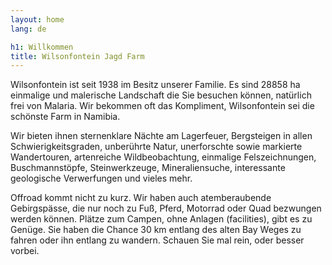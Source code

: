 ```yaml
---
layout: home
lang: de

h1: Willkommen
title: Wilsonfontein Jagd Farm
---
```


Wilsonfontein ist seit 1938 im Besitz unserer Familie. Es sind 28858 ha einmalige und malerische Landschaft die Sie besuchen können, natürlich frei von Malaria. Wir bekommen oft das Kompliment, Wilsonfontein sei die schönste Farm in Namibia.

Wir bieten ihnen sternenklare Nächte am Lagerfeuer, Bergsteigen in allen Schwierigkeitsgraden, unberührte Natur, unerforschte sowie markierte Wandertouren, artenreiche Wildbeobachtung, einmalige Felszeichnungen, Buschmannstöpfe, Steinwerkzeuge, Mineraliensuche, interessante geologische Verwerfungen und vieles mehr.

Offroad kommt nicht zu kurz. Wir haben auch atemberaubende Gebirgspässe, die nur noch zu Fuß, Pferd, Motorrad oder Quad bezwungen werden können. Plätze zum Campen, ohne Anlagen (facilities), gibt es zu Genüge. Sie haben die Chance 30 km entlang des alten Bay Weges zu fahren oder ihn entlang zu wandern. Schauen Sie mal rein, oder besser vorbei.

